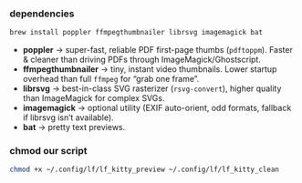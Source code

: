 ### dependencies

```sh
brew install poppler ffmpegthumbnailer librsvg imagemagick bat
```

- **poppler** → super-fast, reliable PDF first-page thumbs (`pdftoppm`). Faster & cleaner than driving PDFs through ImageMagick/Ghostscript.
- **ffmpegthumbnailer** → tiny, instant video thumbnails. Lower startup overhead than full `ffmpeg` for “grab one frame”.
- **librsvg** → best-in-class SVG rasterizer (`rsvg-convert`), higher quality than ImageMagick for complex SVGs.
- **imagemagick** → optional utility (EXIF auto-orient, odd formats, fallback if librsvg isn’t available).
- **bat** → pretty text previews.

### chmod our script

```sh
chmod +x ~/.config/lf/lf_kitty_preview ~/.config/lf/lf_kitty_clean
```
